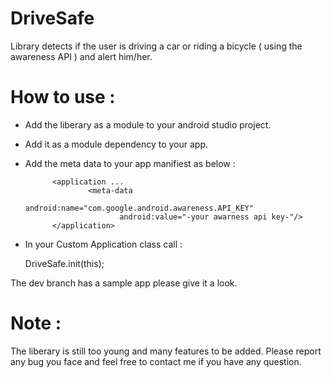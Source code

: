 # DriveSafe
Library detects if the user is driving a car or riding a bicycle ( using the awareness API ) and alert him/her.

# How to use :

* Add the liberary as a module to your android studio project.
* Add it as a module dependency to your app.
* Add the meta data to your app manifiest as below :

            <application ...
                    <meta-data
                           android:name="com.google.android.awareness.API_KEY"
                           android:value="-your awarness api key-"/>
            </application>

* In your Custom Application class call :

     DriveSafe.init(this);
     

The dev branch has a sample app please give it a look.


# Note :
The liberary is still too young and many features to be added. Please report any bug you face and feel free to contact me if you have any question.
